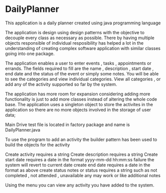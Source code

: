 # DailyPlanner
This application is a daily planner created using java programming language

The application is design using design patterns with the objective to decouple every class as necessary as possible. There by having multiple objects 
responsible of individual resposibility has helped a lot in the understanding of creating complex software application with similar classes going into one package.

The application enables a user to enter events , tasks , appointments or errands. The fields required to fill are the name , description , start date , end date and the status of the event or simply some notes. You will be able to see the categories and view individual categories. View all categories , or add any of the activity supported so far by the system.

The application has more room for expansion considering adding more functionality is just to add more classes instead of altering the whole code base.
The application uses a singleton object to store the activites in the application so there are no more objects involved in the storage of user data;

Main Drive test file is located in factory package and name is DailyPlanner.java

To use the program to add an activity the builder pattern has been used to build the objects for the activity

Create activity requires a string
Create description requires a string
Create start date requires a date in the format yyyy-mm-dd hh:mm:ss failure the system will revert to current date
create end date requires a date in the format as above
create status notes or status requires a string such as not completed , not attended , unavailable any may work or like additional notes

Using the menu you can view any activity you have added to the system.
